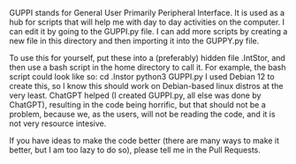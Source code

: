 GUPPI stands for General User Primarily Peripheral Interface. It is used as a hub for scripts that will help me with day to day activities on the computer. I can edit it by going to the GUPPI.py file. I can add more scripts by creating a new file in this directory and then importing it into the GUPPY.py file.

To use this for yourself, put these into a (preferably) hidden file .IntStor, and then use a
bash script in the home directory to call it. For example, the bash script could look like so:
  cd .Instor
  python3 GUPPI.py
I used Debian 12 to create this, so I know this should work on Debian-based linux distros at 
the very least.
ChatGPT helped (I created GUPPI.py, all else was done by ChatGPT), resulting in the code being horrific, but that should not be a problem, because
we, as the users, will not be reading the code, and it is not very resource intesive.

If you have ideas to make the code better (there are many ways to make it better, but I am too
lazy to do so), please tell me in the Pull Requests.
